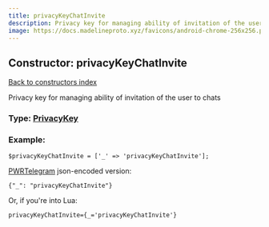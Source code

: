 ```yaml
---
title: privacyKeyChatInvite
description: Privacy key for managing ability of invitation of the user to chats
image: https://docs.madelineproto.xyz/favicons/android-chrome-256x256.png
---
```

## Constructor: privacyKeyChatInvite  
[Back to constructors index](index.md)



Privacy key for managing ability of invitation of the user to chats




### Type: [PrivacyKey](../types/PrivacyKey.md)


### Example:

```
$privacyKeyChatInvite = ['_' => 'privacyKeyChatInvite'];
```  

[PWRTelegram](https://pwrtelegram.xyz) json-encoded version:

```
{"_": "privacyKeyChatInvite"}
```


Or, if you're into Lua:  


```
privacyKeyChatInvite={_='privacyKeyChatInvite'}

```


